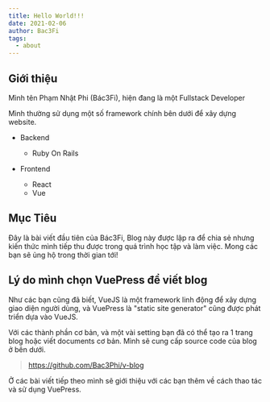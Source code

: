 ```yaml
---
title: Hello World!!!
date: 2021-02-06
author: Bac3Fi
tags:
  - about
---
```


## Giới thiệu
Mình tên Phạm Nhật Phi (Bác3Fi), hiện đang là một Fullstack Developer

Mình thường sử dụng một số framework chính bên dưới để xây dựng website.

- Backend
  - Ruby On Rails

- Frontend
  - React
  - Vue

## Mục Tiêu
Đây là bài viết đầu tiên của Bác3Fi, Blog này được lập ra để chia sẻ nhưng kiến thức
mình tiếp thu được trong quá trình học tập và làm việc. Mong các bạn sẽ ủng hộ trong
thời gian tới!
## Lý do mình chọn VuePress để viết blog
Như các bạn cũng đã biết, VueJS là một framework linh động để xây dựng giao diện người
dùng, và VuePress là "static site generator" cũng được phát triển dựa vào VueJS.

Với các thành phần cơ bản, và một vài setting bạn đã có thể tạo ra 1 trang blog hoặc viết 
documents cơ bản. Mình sẽ cung cấp source code của blog ở bên dưới.
> https://github.com/Bac3Phi/v-blog

Ở các bài viết tiếp theo mình sẽ giới thiệu với các bạn thêm về cách thao tác và sử dụng VuePress. 
